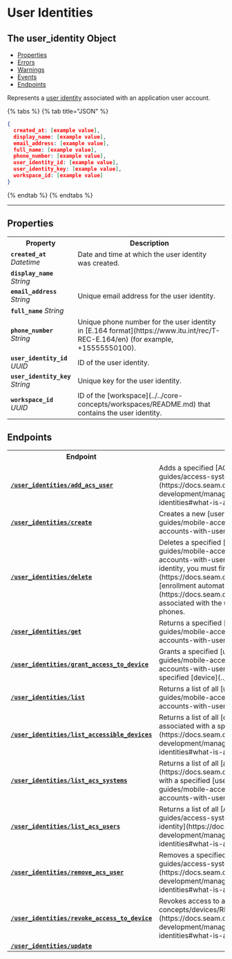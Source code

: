 # User Identities

## The user_identity Object

- [Properties](./#properties)
- [Errors](./#errors)
- [Warnings](./#warnings)
- [Events](./#events)
- [Endpoints](./#endpoints)


Represents a [user identity](https://docs.seam.co/latest/capability-guides/mobile-access-in-development/managing-mobile-app-user-accounts-with-user-identities#what-is-a-user-identity) associated with an application user account.

{% tabs %}
{% tab title="JSON" %}
```json
{
  created_at: [example value],
  display_name: [example value],
  email_address: [example value],
  full_name: [example value],
  phone_number: [example value],
  user_identity_id: [example value],
  user_identity_key: [example value],
  workspace_id: [example value]
}
```
{% endtab %}
{% endtabs %}

---

## Properties

<table>
<tr><th width="25%">Property</th><th>Description</th></tr>
<tr><td><strong><code>created_at</code></strong> <i>Datetime</i></td>
<td>
Date and time at which the user identity was created.


</td></tr>

<tr><td><strong><code>display_name</code></strong> <i>String</i></td>
<td>

</td></tr>

<tr><td><strong><code>email_address</code></strong> <i>String</i></td>
<td>
Unique email address for the user identity.


</td></tr>

<tr><td><strong><code>full_name</code></strong> <i>String</i></td>
<td>

</td></tr>

<tr><td><strong><code>phone_number</code></strong> <i>String</i></td>
<td>
Unique phone number for the user identity in [E.164 format](https://www.itu.int/rec/T-REC-E.164/en) (for example, +15555550100).


</td></tr>

<tr><td><strong><code>user_identity_id</code></strong> <i>UUID</i></td>
<td>
ID of the user identity.


</td></tr>

<tr><td><strong><code>user_identity_key</code></strong> <i>String</i></td>
<td>
Unique key for the user identity.


</td></tr>

<tr><td><strong><code>workspace_id</code></strong> <i>UUID</i></td>
<td>
ID of the [workspace](../../core-concepts/workspaces/README.md) that contains the user identity.


</td></tr>

</table>
</table>

## Endpoints

<table>
<tr><th width="25%">Endpoint</th><th>Description</th></tr>

<tr><td><a href="./add_acs_user.md"><strong><code>/user_identities/add_acs_user</code></strong></a></td>

<td>Adds a specified [ACS user](https://docs.seam.co/latest/capability-guides/access-systems/user-management) to a specified [user identity](https://docs.seam.co/latest/capability-guides/mobile-access-in-development/managing-mobile-app-user-accounts-with-user-identities#what-is-a-user-identity).</td></tr>


<tr><td><a href="./create.md"><strong><code>/user_identities/create</code></strong></a></td>

<td>Creates a new [user identity](https://docs.seam.co/latest/capability-guides/mobile-access-in-development/managing-mobile-app-user-accounts-with-user-identities#what-is-a-user-identity).</td></tr>


<tr><td><a href="./delete.md"><strong><code>/user_identities/delete</code></strong></a></td>

<td>Deletes a specified [user identity](https://docs.seam.co/latest/capability-guides/mobile-access-in-development/managing-mobile-app-user-accounts-with-user-identities#what-is-a-user-identity). To delete a user identity, you must first delete any [ACS credentials](https://docs.seam.co/latest/api/access-control-systems/credentials) and [enrollment automations](https://docs.seam.co/latest/api/user_identities/enrollment_automations/delete) associated with the user identity. You must also deactivate any associated phones.</td></tr>


<tr><td><a href="./get.md"><strong><code>/user_identities/get</code></strong></a></td>

<td>Returns a specified [user identity](https://docs.seam.co/latest/capability-guides/mobile-access-in-development/managing-mobile-app-user-accounts-with-user-identities#what-is-a-user-identity).</td></tr>


<tr><td><a href="./grant_access_to_device.md"><strong><code>/user_identities/grant_access_to_device</code></strong></a></td>

<td>Grants a specified [user identity](https://docs.seam.co/latest/capability-guides/mobile-access-in-development/managing-mobile-app-user-accounts-with-user-identities#what-is-a-user-identity) access to a specified [device](../../core-concepts/devices/README.md).</td></tr>


<tr><td><a href="./list.md"><strong><code>/user_identities/list</code></strong></a></td>

<td>Returns a list of all [user identities](https://docs.seam.co/latest/capability-guides/mobile-access-in-development/managing-mobile-app-user-accounts-with-user-identities#what-is-a-user-identity).</td></tr>


<tr><td><a href="./list_accessible_devices.md"><strong><code>/user_identities/list_accessible_devices</code></strong></a></td>

<td>Returns a list of all [devices](../../core-concepts/devices/README.md) associated with a specified [user identity](https://docs.seam.co/latest/capability-guides/mobile-access-in-development/managing-mobile-app-user-accounts-with-user-identities#what-is-a-user-identity).</td></tr>


<tr><td><a href="./list_acs_systems.md"><strong><code>/user_identities/list_acs_systems</code></strong></a></td>

<td>Returns a list of all [access control systems](https://docs.seam.co/latest/capability-guides/access-systems) associated with a specified [user identity](https://docs.seam.co/latest/capability-guides/mobile-access-in-development/managing-mobile-app-user-accounts-with-user-identities#what-is-a-user-identity).</td></tr>


<tr><td><a href="./list_acs_users.md"><strong><code>/user_identities/list_acs_users</code></strong></a></td>

<td>Returns a list of all [ACS users](https://docs.seam.co/latest/capability-guides/access-systems/user-management) assigned to a specified [user identity](https://docs.seam.co/latest/capability-guides/mobile-access-in-development/managing-mobile-app-user-accounts-with-user-identities#what-is-a-user-identity).</td></tr>


<tr><td><a href="./remove_acs_user.md"><strong><code>/user_identities/remove_acs_user</code></strong></a></td>

<td>Removes a specified [ACS user](https://docs.seam.co/latest/capability-guides/access-systems/user-management) from a specified [user identity](https://docs.seam.co/latest/capability-guides/mobile-access-in-development/managing-mobile-app-user-accounts-with-user-identities#what-is-a-user-identity).</td></tr>


<tr><td><a href="./revoke_access_to_device.md"><strong><code>/user_identities/revoke_access_to_device</code></strong></a></td>

<td>Revokes access to a specified [device](../../core-concepts/devices/README.md) from a specified [user identity](https://docs.seam.co/latest/capability-guides/mobile-access-in-development/managing-mobile-app-user-accounts-with-user-identities#what-is-a-user-identity).</td></tr>


<tr><td><a href="./update.md"><strong><code>/user_identities/update</code></strong></a></td>

<td></td></tr>

</table>
